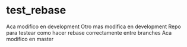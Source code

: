 test_rebase
===========
Aca modifico en development
Otro mas modifica en development
Repo para testear como hacer rebase correctamente entre branches
Aca modifico en master
